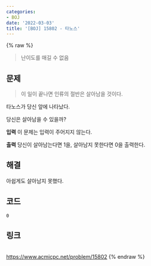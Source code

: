 ```yaml
---
categories:
- BOJ
date: '2022-03-03'
title: '[BOJ] 15802 - 타노스'
---
```


{% raw %}
>난이도를 매길 수 없음

## 문제
> 이 일이 끝나면 인류의 절반은 살아남을 것이다.<br>

타노스가 당신 앞에 나타났다.

당신은 살아남을 수 있을까?

**입력**
이 문제는 입력이 주어지지 않는다.

**출력**
당신이 살아남는다면 1을, 살아남지 못한다면 0을 출력한다.

##  해결
아쉽게도 살아남지 못했다.

## 코드
```
0
```

## 링크
<br>https://www.acmicpc.net/problem/15802
{% endraw %}